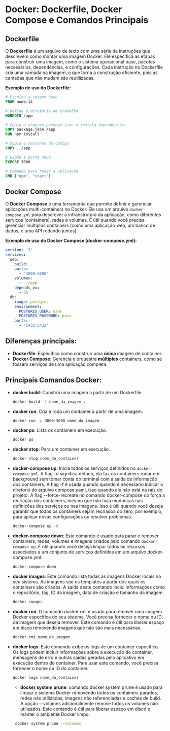 
# Docker: Dockerfile, Docker Compose e Comandos Principais

## Dockerfile
O **Dockerfile** é um arquivo de texto com uma série de instruções que descrevem como montar uma imagem Docker. Ele especifica as etapas para construir uma imagem, como o sistema operacional base, pacotes necessários, dependências, e configurações. Cada instrução no Dockerfile cria uma camada na imagem, o que torna a construção eficiente, pois as camadas que não mudam são reutilizadas.

**Exemplo de uso do Dockerfile:**
```dockerfile
# Escolhe a imagem base
FROM node:14

# Define o diretório de trabalho
WORKDIR /app

# Copia o arquivo package.json e instala dependências
COPY package.json /app
RUN npm install

# Copia o restante do código
COPY . /app

# Expõe a porta 3000
EXPOSE 3000

# Comando para rodar a aplicação
CMD ["npm", "start"]
```

## Docker Compose
O **Docker Compose** é uma ferramenta que permite definir e gerenciar aplicações multi-containers no Docker. Ele usa um arquivo `docker-compose.yml` para descrever a infraestrutura da aplicação, como diferentes serviços (containers), redes e volumes. É útil quando você precisa gerenciar múltiplos containers (como uma aplicação web, um banco de dados, e uma API rodando juntos).

**Exemplo de uso do Docker Compose (docker-compose.yml):**
```yaml
version: '3'
services:
  web:
    build: .
    ports:
      - "3000:3000"
    volumes:
      - .:/app
    depends_on:
      - db
  db:
    image: postgres
    environment:
      POSTGRES_USER: user
      POSTGRES_PASSWORD: pass
    ports:
      - "5432:5432"
```

## Diferenças principais:
- **Dockerfile**: Especifica como construir uma **única** imagem de container.
- **Docker Compose**: Gerencia e orquestra **múltiplos** containers, como se fossem serviços de uma aplicação completa.

## Principais Comandos Docker:

- **docker build**: Constrói uma imagem a partir de um Dockerfile.
  ```bash
  docker build -t nome_da_imagem .
  ```

- **docker run**: Cria e roda um container a partir de uma imagem.
  ```bash
  docker run -p 3000:3000 nome_da_imagem
  ```

- **docker ps**: Lista os containers em execução.
  ```bash
  docker ps
  ```

- **docker stop**: Para um container em execução.
  ```bash
  docker stop nome_do_container
  ```

- **docker-compose up**: Inicia todos os serviços definidos no `docker-compose.yml`. A flag -d significa detach, ela faz os containers rodar em background sem tomar conta do terminal com a saida de informação dos containers.
A flag -f é usada quando quando é necessario indicar o diretorio do arquivo compose.yaml, isso quando ele não está na raiz do projeto.
A flag --force-recreate no comando docker-compose up força a recriação dos containers, mesmo que não haja mudanças nas definições dos serviços ou nas imagens. Isso é útil quando você deseja garantir que todos os containers sejam recriados do zero, por exemplo, para aplicar novas configurações ou resolver problemas.
  ```bash
  docker-compose up -d
  ```

- **docker-compose down**: Este comando é usado para parar e remover containers, redes, volumes e imagens criados pelo comando `docker-compose up`. É útil quando você deseja limpar todos os recursos associados a um conjunto de serviços definidos em um arquivo docker-compose.yml.
  ```bash
  docker-compose down
  ```

- **docker images**: Este comando lista todas as imagens Docker locais no seu sistema. As imagens são os templates a partir dos quais os containers são criados. A saída deste comando inclui informações como o repositório, tag, ID da imagem, data de criação e tamanho da imagem.
  ```bash
  docker images
  ```

- **docker rmi**: O comando docker rmi é usado para remover uma imagem Docker específica do seu sistema. Você precisa fornecer o nome ou ID da imagem que deseja remover. Este comando é útil para liberar espaço em disco removendo imagens que não são mais necessárias.
  ```bash
  docker rmi nome_da_imagem
  ```

- **docker logs**: Este comando exibe os logs de um container específico. Os logs podem incluir informações sobre a execução do container, mensagens de erro e outras saídas geradas pelo aplicativo em execução dentro do container. Para usar este comando, você precisa fornecer o nome ou ID do container.
  ```bash
  docker logs nome_do_container
  ```

  - **docker system prune**: comando docker system prune é usado para limpar o sistema Docker removendo todos os containers parados, redes não utilizadas, imagens não referenciadas e caches de build. A opção --volumes adicionalmente remove todos os volumes não utilizados. Este comando é útil para liberar espaço em disco e manter o ambiente Docker limpo.
  ```bash
   docker system prune --volumes
  ```

 